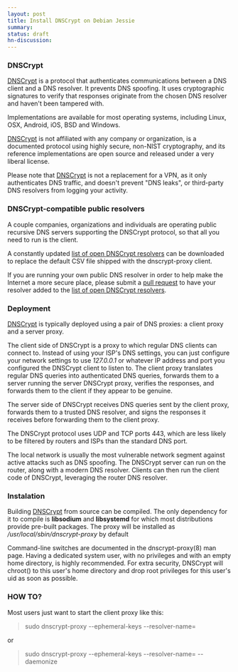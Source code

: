 ```yaml
---
layout: post
title: Install DNSCrypt on Debian Jessie
summary:
status: draft
hn-discussion:
---
```


### DNSCrypt

[DNSCrypt](https://dnscrypt.org) is a protocol that authenticates communications between a DNS client and a DNS resolver. It prevents DNS spoofing. It uses cryptographic signatures to verify that responses originate from the chosen DNS resolver and haven't been tampered with.

Implementations are available for most operating systems, including Linux, OSX, Android, iOS, BSD and Windows.

[DNSCrypt](https://dnscrypt.org) is not affiliated with any company or organization, is a documented protocol using highly secure, non-NIST cryptography, and its reference implementations are open source and released under a very liberal license.

Please note that [DNSCrypt](https://dnscrypt.org) is not a replacement for a VPN, as it only authenticates DNS traffic, and doesn't prevent "DNS leaks", or third-party DNS resolvers from logging your activity.

### DNSCrypt-compatible public resolvers

A couple companies, organizations and individuals are operating public recursive DNS servers supporting the DNSCrypt protocol, so that all you need to run is the client.

A constantly updated [list of open DNSCrypt resolvers](https://github.com/jedisct1/dnscrypt-proxy/blob/master/dnscrypt-resolvers.csv) can be downloaded to replace the default CSV file shipped with the dnscrypt-proxy client.

If you are running your own public DNS resolver in order to help make the Internet a more secure place, please submit a [pull request](https://github.com/jedisct1/dnscrypt-proxy/pulls) to have your resolver added to the [list of open DNSCrypt resolvers](https://github.com/jedisct1/dnscrypt-proxy/blob/master/dnscrypt-resolvers.csv).

### Deployment

[DNSCrypt](https://dnscrypt.org) is typically deployed using a pair of DNS proxies: a client proxy and a server proxy.

The client side of DNSCrypt is a proxy to which regular DNS clients can connect to. Instead of using your ISP's DNS settings, you can just configure your network settings to use _127.0.0.1_ or whatever IP address and port you configured the DNSCrypt client to listen to. The client proxy translates regular DNS queries into authenticated DNS queries, forwards them to a server running the server DNSCrypt proxy, verifies the responses, and forwards them to the client if they appear to be genuine.

The server side of DNSCrypt receives DNS queries sent by the client proxy, forwards them to a trusted DNS resolver, and signs the responses it receives before forwarding them to the client proxy.

The DNSCrypt protocol uses UDP and TCP ports 443, which are less likely to be filtered by routers and ISPs than the standard DNS port.

The local network is usually the most vulnerable network segment against active attacks such as DNS spoofing. The DNSCrypt server can run on the router, along with a modern DNS resolver. Clients can then run the client code of DNSCrypt, leveraging the router DNS resolver.

### Instalation

Building [DNSCrypt](https://dnscrypt.org) from source can be compiled. The only dependency for it to compile is **libsodium** and **libsystemd** for which most distributions provide pre-built packages. The proxy will be installed as _/usr/local/sbin/dnscrypt-proxy_ by default

Command-line switches are documented in the dnscrypt-proxy(8) man page. Having a dedicated system user, with no privileges and with an empty home directory, is highly recommended. For extra security, DNSCrypt will chroot() to this user's home directory and drop root privileges for this user's uid as soon as possible.

### HOW TO?

Most users just want to start the client proxy like this:

> sudo dnscrypt-proxy --ephemeral-keys --resolver-name=<resolver name>

or

> sudo dnscrypt-proxy --ephemeral-keys --resolver-name=<resolver name> --daemonize
